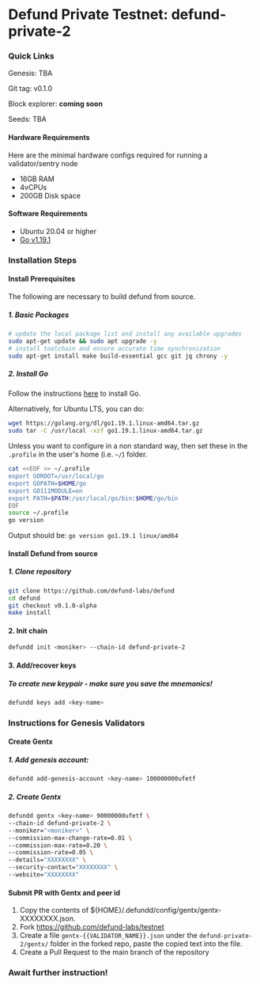# Defund Private Testnet: defund-private-2

### Quick Links
Genesis: TBA

Git tag: v0.1.0

Block explorer: **coming soon**

Seeds: TBA

#### Hardware Requirements
Here are the minimal hardware configs required for running a validator/sentry node
 - 16GB RAM
 - 4vCPUs
 - 200GB Disk space

#### Software Requirements
- Ubuntu 20.04 or higher
- [Go v1.19.1](https://golang.org/doc/install)

### Installation Steps

#### Install Prerequisites 

The following are necessary to build defund from source. 

##### 1. Basic Packages

```sh
# update the local package list and install any available upgrades 
sudo apt-get update && sudo apt upgrade -y 
# install toolchain and ensure accurate time synchronization 
sudo apt-get install make build-essential gcc git jq chrony -y
```


##### 2. Install Go
Follow the instructions [here](https://golang.org/doc/install) to install Go.

Alternatively, for Ubuntu LTS, you can do:

```sh
wget https://golang.org/dl/go1.19.1.linux-amd64.tar.gz
sudo tar -C /usr/local -xzf go1.19.1.linux-amd64.tar.gz
```

Unless you want to configure in a non standard way, then set these in the `.profile` in the user's home (i.e. `~/`) folder.

```sh
cat <<EOF >> ~/.profile
export GOROOT=/usr/local/go
export GOPATH=$HOME/go
export GO111MODULE=on
export PATH=$PATH:/usr/local/go/bin:$HOME/go/bin
EOF
source ~/.profile
go version
```

Output should be: `go version go1.19.1 linux/amd64`


#### Install Defund from source

##### 1. Clone repository
```sh
git clone https://github.com/defund-labs/defund
cd defund
git checkout v0.1.0-alpha
make install
```

#### 2. Init chain
```sh
defundd init <moniker> --chain-id defund-private-2
```

#### 3. Add/recover keys
##### To create new keypair - make sure you save the mnemonics!
```sh
defundd keys add <key-name> 
```

### Instructions for Genesis Validators
#### Create Gentx
##### 1. Add genesis account:
```sh
defundd add-genesis-account <key-name> 100000000ufetf
```

##### 2. Create Gentx
```sh
defundd gentx <key-name> 90000000ufetf \
--chain-id defund-private-2 \
--moniker="<moniker>" \
--commission-max-change-rate=0.01 \
--commission-max-rate=0.20 \
--commission-rate=0.05 \
--details="XXXXXXXX" \
--security-contact="XXXXXXXX" \
--website="XXXXXXXX"
```

#### Submit PR with Gentx and peer id
1. Copy the contents of ${HOME}/.defundd/config/gentx/gentx-XXXXXXXX.json.
2. Fork https://github.com/defund-labs/testnet
3. Create a file `gentx-{{VALIDATOR_NAME}}.json` under the `defund-private-2/gentx/` folder in the forked repo, paste the copied text into the file.
4. Create a Pull Request to the main branch of the repository

### Await further instruction!
